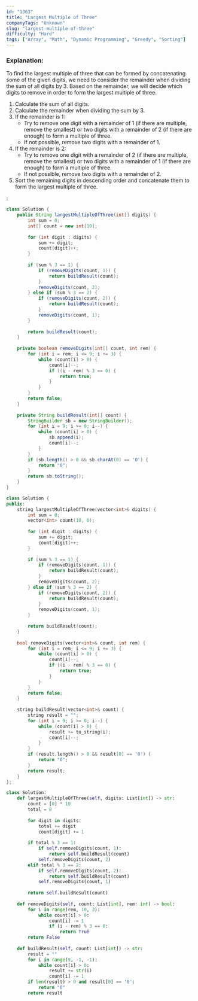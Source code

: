 ```yaml
---
id: "1363"
title: "Largest Multiple of Three"
companyTags: "Unknown"
slug: "largest-multiple-of-three"
difficulty: "Hard"
tags: ["Array", "Math", "Dynamic Programming", "Greedy", "Sorting"]
---
```


### Explanation:
To find the largest multiple of three that can be formed by concatenating some of the given digits, we need to consider the remainder when dividing the sum of all digits by 3. Based on the remainder, we will decide which digits to remove in order to form the largest multiple of three.

1. Calculate the sum of all digits.
2. Calculate the remainder when dividing the sum by 3.
3. If the remainder is 1:
   - Try to remove one digit with a remainder of 1 (if there are multiple, remove the smallest) or two digits with a remainder of 2 (if there are enough) to form a multiple of three.
   - If not possible, remove two digits with a remainder of 1.
4. If the remainder is 2:
   - Try to remove one digit with a remainder of 2 (if there are multiple, remove the smallest) or two digits with a remainder of 1 (if there are enough) to form a multiple of three.
   - If not possible, remove two digits with a remainder of 2.
5. Sort the remaining digits in descending order and concatenate them to form the largest multiple of three.

:

```java
class Solution {
    public String largestMultipleOfThree(int[] digits) {
        int sum = 0;
        int[] count = new int[10];
        
        for (int digit : digits) {
            sum += digit;
            count[digit]++;
        }
        
        if (sum % 3 == 1) {
            if (removeDigits(count, 1)) {
                return buildResult(count);
            }
            removeDigits(count, 2);
        } else if (sum % 3 == 2) {
            if (removeDigits(count, 2)) {
                return buildResult(count);
            }
            removeDigits(count, 1);
        }
        
        return buildResult(count);
    }
    
    private boolean removeDigits(int[] count, int rem) {
        for (int i = rem; i <= 9; i += 3) {
            while (count[i] > 0) {
                count[i]--;
                if ((i - rem) % 3 == 0) {
                    return true;
                }
            }
        }
        return false;
    }
    
    private String buildResult(int[] count) {
        StringBuilder sb = new StringBuilder();
        for (int i = 9; i >= 0; i--) {
            while (count[i] > 0) {
                sb.append(i);
                count[i]--;
            }
        }
        if (sb.length() > 0 && sb.charAt(0) == '0') {
            return "0";
        }
        return sb.toString();
    }
}
```

```cpp
class Solution {
public:
    string largestMultipleOfThree(vector<int>& digits) {
        int sum = 0;
        vector<int> count(10, 0);
        
        for (int digit : digits) {
            sum += digit;
            count[digit]++;
        }
        
        if (sum % 3 == 1) {
            if (removeDigits(count, 1)) {
                return buildResult(count);
            }
            removeDigits(count, 2);
        } else if (sum % 3 == 2) {
            if (removeDigits(count, 2)) {
                return buildResult(count);
            }
            removeDigits(count, 1);
        }
        
        return buildResult(count);
    }
    
    bool removeDigits(vector<int>& count, int rem) {
        for (int i = rem; i <= 9; i += 3) {
            while (count[i] > 0) {
                count[i]--;
                if ((i - rem) % 3 == 0) {
                    return true;
                }
            }
        }
        return false;
    }
    
    string buildResult(vector<int>& count) {
        string result = "";
        for (int i = 9; i >= 0; i--) {
            while (count[i] > 0) {
                result += to_string(i);
                count[i]--;
            }
        }
        if (result.length() > 0 && result[0] == '0') {
            return "0";
        }
        return result;
    }
};
```

```python
class Solution:
    def largestMultipleOfThree(self, digits: List[int]) -> str:
        count = [0] * 10
        total = 0
        
        for digit in digits:
            total += digit
            count[digit] += 1
        
        if total % 3 == 1:
            if self.removeDigits(count, 1):
                return self.buildResult(count)
            self.removeDigits(count, 2)
        elif total % 3 == 2:
            if self.removeDigits(count, 2):
                return self.buildResult(count)
            self.removeDigits(count, 1)
        
        return self.buildResult(count)
    
    def removeDigits(self, count: List[int], rem: int) -> bool:
        for i in range(rem, 10, 3):
            while count[i] > 0:
                count[i] -= 1
                if (i - rem) % 3 == 0:
                    return True
        return False
    
    def buildResult(self, count: List[int]) -> str:
        result = ""
        for i in range(9, -1, -1):
            while count[i] > 0:
                result += str(i)
                count[i] -= 1
        if len(result) > 0 and result[0] == '0':
            return "0"
        return result
```